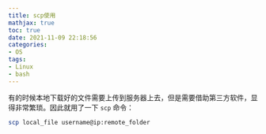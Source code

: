 ```yaml
---
title: scp使用
mathjax: true
toc: true
date: 2021-11-09 22:18:56
categories:
- OS
tags:
- Linux
- bash
---
```


有的时候本地下载好的文件需要上传到服务器上去，但是需要借助第三方软件，显得非常繁琐。因此就用了一下 `scp` 命令：
```bash
scp local_file username@ip:remote_folder
```
